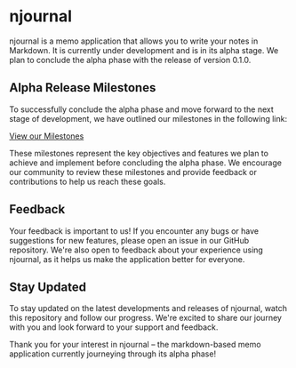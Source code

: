 # njournal
njournal is a memo application that allows you to write your notes in Markdown. It is currently under development and is in its alpha stage. We plan to conclude the alpha phase with the release of version 0.1.0.

## Alpha Release Milestones

To successfully conclude the alpha phase and move forward to the next stage of development, we have outlined our milestones in the following link:

[View our Milestones](https://github.com/users/nasum/projects/3)

These milestones represent the key objectives and features we plan to achieve and implement before concluding the alpha phase. We encourage our community to review these milestones and provide feedback or contributions to help us reach these goals.


## Feedback
Your feedback is important to us! If you encounter any bugs or have suggestions for new features, please open an issue in our GitHub repository. We're also open to feedback about your experience using njournal, as it helps us make the application better for everyone.

## Stay Updated
To stay updated on the latest developments and releases of njournal, watch this repository and follow our progress. We're excited to share our journey with you and look forward to your support and feedback.

Thank you for your interest in njournal – the markdown-based memo application currently journeying through its alpha phase!